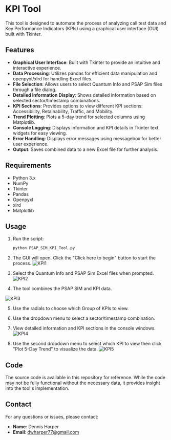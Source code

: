 # KPI Tool

This tool is designed to automate the process of analyzing call test data and Key Performance Indicators (KPIs) using a graphical user interface (GUI) built with Tkinter.

## Features
- **Graphical User Interface**: Built with Tkinter to provide an intuitive and interactive experience.
- **Data Processing**: Utilizes pandas for efficient data manipulation and openpyxl/xlrd for handling Excel files.
- **File Selection**: Allows users to select Quantum Info and PSAP Sim files through a file dialog.
- **Detailed Information Display**: Shows detailed information based on selected sector/timestamp combinations.
- **KPI Sections**: Provides options to view different KPI sections: Accessibility, Retainability, Traffic, and Mobility.
- **Trend Plotting**: Plots a 5-day trend for selected columns using Matplotlib.
- **Console Logging**: Displays information and KPI details in Tkinter text widgets for easy viewing.
- **Error Handling**: Displays error messages using messagebox for better user experience.
- **Output**: Saves combined data to a new Excel file for further analysis.

## Requirements

- Python 3.x
- NumPy
- Tkinter
- Pandas
- Openpyxl
- xlrd
- Matplotlib

## Usage

1. Run the script:
    ```sh
    python PSAP_SIM_KPI_Tool.py
    ```
2. The GUI will open. Click the "Click here to begin" button to start the process.
![KPI1](https://github.com/user-attachments/assets/26cfae3f-dca6-4cb5-9f56-5f97d3216c90)

3. Select the Quantum Info and PSAP Sim Excel files when prompted.
![KPI2](https://github.com/user-attachments/assets/d1b49b3e-d514-466c-9a04-e1201016de8f)

4. The tool combines the PSAP SIM and KPI data.

![KPI3](https://github.com/user-attachments/assets/784f881f-13f1-4aa9-aa8d-8f9e0896387d)

5. Use the radials to choose which Group of KPIs to view.
6. Use the dropdown menu to select a sector/timestamp combination.

7. View detailed information and KPI sections in the console windows.
![KPI4](https://github.com/user-attachments/assets/d55ec29a-6bb7-47fe-b7ce-524dbb01ed7e)

8. Use the second dropdown menu to select which KPI to view then click "Plot 5-Day Trend" to visualize the data.
![KPI5](https://github.com/user-attachments/assets/2918cd9e-894f-4deb-8288-b62ed3cacf22)


## Code
The source code is available in this repository for reference. While the code may not be fully functional without the necessary data, it provides insight into the tool's implementation.

## Contact
For any questions or issues, please contact:
- **Name**: Dennis Harper
- **Email**: dwharper77@gmail.com
